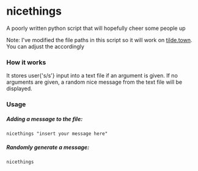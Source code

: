# nicethings
A poorly written python script that will hopefully cheer some people up

Note: I've modified the file paths in this script so it will work on [tilde.town](https://tilde.town). You can adjust the accordingly

### How it works
It stores user{'s/s'} input into a text file if an argument is given. If no arguments are given, a random nice message from the text file will be displayed.

### Usage
##### Adding a message to the file:
`nicethings "insert your message here"`
##### Randomly generate a message:
`nicethings`
